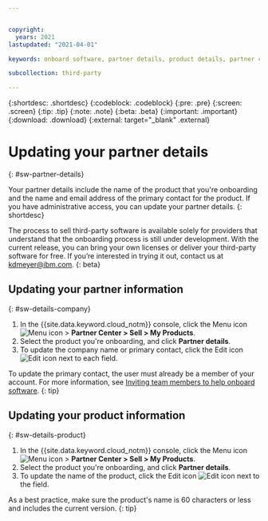```yaml
---


copyright:
  years: 2021
lastupdated: "2021-04-01"

keywords: onboard software, partner details, product details, partner center, third-party, software

subcollection: third-party

---
```


{:shortdesc: .shortdesc}
{:codeblock: .codeblock}
{:pre: .pre}
{:screen: .screen}
{:tip: .tip}
{:note: .note}
{:beta: .beta}
{:important: .important}
{:download: .download}
{:external: target="_blank" .external}

# Updating your partner details
{: #sw-partner-details}

Your partner details include the name of the product that you're onboarding and the name and email address of the primary contact for the product. If you have administrative access, you can update your partner details. 
{: shortdesc}

The process to sell third-party software is available solely for providers that understand that the onboarding process is still under development. With the current release, you can bring your own licenses or deliver your third-party software for free. If you’re interested in trying it out, contact us at kdmeyer@ibm.com.
{: beta}

## Updating your partner information
{: #sw-details-company}

1. In the {{site.data.keyword.cloud_notm}} console, click the Menu icon ![Menu icon](../icons/icon_hamburger.svg) > **Partner Center > Sell > My Products**.
1. Select the product you're onboarding, and click **Partner details**.
1. To update the company name or primary contact, click the Edit icon ![Edit icon](../icons/edit-tagging.svg) next to each field.

  To update the primary contact, the user must already be a member of your account. For more information, see [Inviting team members to help onboard software](/docs/third-party?topic=third-party-sw-invite-team).
  {: tip}


## Updating your product information
{: #sw-details-product}

1. In the {{site.data.keyword.cloud_notm}} console, click the Menu icon ![Menu icon](../icons/icon_hamburger.svg) > **Partner Center > Sell > My Products**.
1. Select the product you're onboarding, and click **Partner details**.
1. To update the name of the product, click the Edit icon ![Edit icon](../icons/edit-tagging.svg) next to the field. 

  As a best practice, make sure the product's name is 60 characters or less and includes the current version. 
  {: tip}





